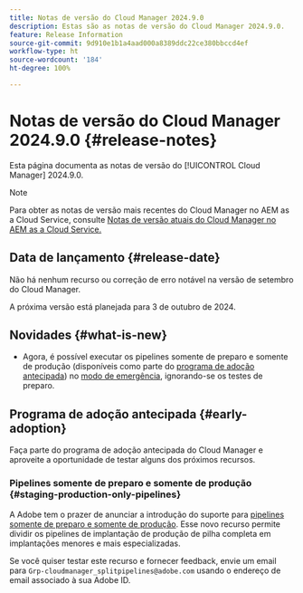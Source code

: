 ```yaml
---
title: Notas de versão do Cloud Manager 2024.9.0
description: Estas são as notas de versão do Cloud Manager 2024.9.0.
feature: Release Information
source-git-commit: 9d910e1b1a4aad000a8389ddc22ce380bbccd4ef
workflow-type: ht
source-wordcount: '184'
ht-degree: 100%

---
```


# Notas de versão do Cloud Manager 2024.9.0 {#release-notes}

Esta página documenta as notas de versão do [!UICONTROL Cloud Manager] 2024.9.0.

>[!NOTE]
>
>Para obter as notas de versão mais recentes do Cloud Manager no AEM as a Cloud Service, consulte [Notas de versão atuais do Cloud Manager no AEM as a Cloud Service.](https://experienceleague.adobe.com/pt-br/docs/experience-manager-cloud-service/content/release-notes/cloud-manager/current)

## Data de lançamento {#release-date}

Não há nenhum recurso ou correção de erro notável na versão de setembro do Cloud Manager.

A próxima versão está planejada para 3 de outubro de 2024.


## Novidades {#what-is-new}

* Agora, é possível executar os pipelines somente de preparo e somente de produção (disponíveis como parte do [programa de adoção antecipada](#staging-production-only-pipelines)) no [modo de emergência](/help/using/stage-prod-only.md#emergency-mode), ignorando-se os testes de preparo.

## Programa de adoção antecipada {#early-adoption}

Faça parte do programa de adoção antecipada do Cloud Manager e aproveite a oportunidade de testar alguns dos próximos recursos.


### Pipelines somente de preparo e somente de produção {#staging-production-only-pipelines}

A Adobe tem o prazer de anunciar a introdução do suporte para [pipelines somente de preparo e somente de produção](/help/using/stage-prod-only.md). Esse novo recurso permite dividir os pipelines de implantação de produção de pilha completa em implantações menores e mais especializadas.

Se você quiser testar este recurso e fornecer feedback, envie um email para `Grp-cloudmanager_splitpipelines@adobe.com` usando o endereço de email associado à sua Adobe ID.

<!-- ## Bug fixes

* text

## Known Issues {#known-issues}

{{content-copy-known-issues}} LEAVE IN??? -->